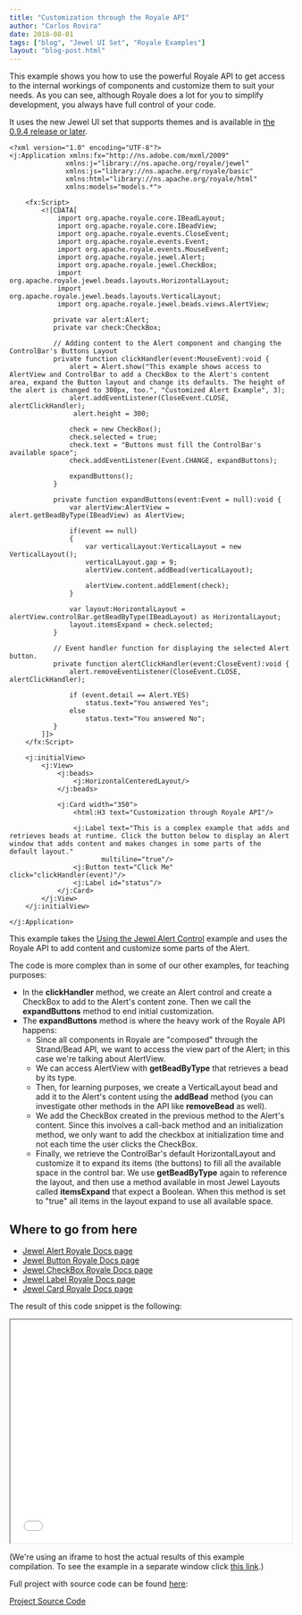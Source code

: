 ```yaml
---
title: "Customization through the Royale API"
author: "Carlos Rovira"
date: 2018-08-01
tags: ["blog", "Jewel UI Set", "Royale Examples"]
layout: "blog-post.html"
---
```

This example shows you how to use the powerful Royale API to get access to the internal workings of components and customize them to suit your needs. As you can see, although Royale does a lot for you to simplify development, you always have full control of your code.

It uses the new Jewel UI set that supports themes and is available in [the 0.9.4 release or later](https://royale.apache.org/download/).

```mxml
<?xml version="1.0" encoding="UTF-8"?>
<j:Application xmlns:fx="http://ns.adobe.com/mxml/2009"
              xmlns:j="library://ns.apache.org/royale/jewel"
              xmlns:js="library://ns.apache.org/royale/basic"
              xmlns:html="library://ns.apache.org/royale/html"
              xmlns:models="models.*">

    <fx:Script>
        <![CDATA[
            import org.apache.royale.core.IBeadLayout;
            import org.apache.royale.core.IBeadView;
            import org.apache.royale.events.CloseEvent;
            import org.apache.royale.events.Event;
            import org.apache.royale.events.MouseEvent;
            import org.apache.royale.jewel.Alert;
            import org.apache.royale.jewel.CheckBox;
            import org.apache.royale.jewel.beads.layouts.HorizontalLayout;
            import org.apache.royale.jewel.beads.layouts.VerticalLayout;
            import org.apache.royale.jewel.beads.views.AlertView;

           private var alert:Alert;
           private var check:CheckBox;

           // Adding content to the Alert component and changing the ControlBar's Buttons Layout
           private function clickHandler(event:MouseEvent):void {
               alert = Alert.show("This example shows access to AlertView and ControlBar to add a CheckBox to the Alert's content area, expand the Button layout and change its defaults. The height of the alert is changed to 300px, too.", "Customized Alert Example", 3);
               alert.addEventListener(CloseEvent.CLOSE, alertClickHandler);
                alert.height = 300;

               check = new CheckBox();
               check.selected = true;
               check.text = "Buttons must fill the ControlBar's available space";
               check.addEventListener(Event.CHANGE, expandButtons);

               expandButtons();
           }
           
           private function expandButtons(event:Event = null):void {
               var alertView:AlertView = alert.getBeadByType(IBeadView) as AlertView;

               if(event == null)
               {
                   var verticalLayout:VerticalLayout = new VerticalLayout();
                   verticalLayout.gap = 9;
                   alertView.content.addBead(verticalLayout);

                   alertView.content.addElement(check);
               }

               var layout:HorizontalLayout = alertView.controlBar.getBeadByType(IBeadLayout) as HorizontalLayout;
               layout.itemsExpand = check.selected;
           }

           // Event handler function for displaying the selected Alert button.
           private function alertClickHandler(event:CloseEvent):void {
               alert.removeEventListener(CloseEvent.CLOSE, alertClickHandler);

               if (event.detail == Alert.YES)
                   status.text="You answered Yes";
               else
                   status.text="You answered No";
           }
        ]]>
    </fx:Script>

    <j:initialView>
        <j:View>
            <j:beads>
                <j:HorizontalCenteredLayout/>
            </j:beads>

            <j:Card width="350">
                <html:H3 text="Customization through Royale API"/>
                
                <j:Label text="This is a complex example that adds and retrieves beads at runtime. Click the button below to display an Alert window that adds content and makes changes in some parts of the default layout."
                       multiline="true"/>
                <j:Button text="Click Me" click="clickHandler(event)"/>
                <j:Label id="status"/>
            </j:Card>
        </j:View>
    </j:initialView>

</j:Application>
```

This example takes the [Using the Jewel Alert Control](https://royale.apache.org/using-jewel-alert-control/) example and uses the Royale API to add content and customize some parts of the Alert.

The code is more complex than in some of our other examples, for teaching purposes:

- In the **clickHandler** method, we create an Alert control and create a CheckBox to add to the Alert's content zone. Then we call the **expandButtons** method to end initial customization.
- The **expandButtons** method is where the heavy work of the Royale API happens:
  - Since all components in Royale are "composed" through the Strand/Bead API, we want to access the view part of the Alert; in this case we're talking about AlertView.
  - We can access AlertView with **getBeadByType** that retrieves a bead by its type.
  - Then, for learning purposes, we create a VerticalLayout bead and add it to the Alert's content using the **addBead** method (you can investigate other methods in the API like **removeBead** as well).
  - We add the CheckBox created in the previous method to the Alert's content. Since this involves a call-back method and an initialization method, we only want to add the checkbox at initialization time and not each time the user clicks the CheckBox.
  - Finally, we retrieve the ControlBar's default HorizontalLayout and customize it to expand its items (the buttons) to fill all the available space in the control bar. We use **getBeadByType** again to reference the layout, and then use a method available in most Jewel Layouts called **itemsExpand** that expect a Boolean. When this method is set to "true" all items in the layout expand to use all available space.

## Where to go from here

- [Jewel Alert Royale Docs page](https://apache.github.io/royale-docs/component-sets/jewel/alert)
- [Jewel Button Royale Docs page](https://apache.github.io/royale-docs/component-sets/jewel/button)
- [Jewel CheckBox Royale Docs page](https://apache.github.io/royale-docs/component-sets/jewel/checkbox)
- [Jewel Label Royale Docs page](https://apache.github.io/royale-docs/component-sets/jewel/label)
- [Jewel Card Royale Docs page](https://apache.github.io/royale-docs/component-sets/jewel/card)

The result of this code snippet is the following:

<iframe width="100%" height="400" src="/blog-examples/BE0010_Customization_through_the_Royale_API/index.html"></iframe>

(We're using an iframe to host the actual results of this example compilation. To see the example in a separate window click <a href="/blog-examples/BE0010_Customization_through_the_Royale_API/index.html" target="_blank">this link</a>.)

Full project with source code can be found [here](https://github.com/apache/royale-asjs/tree/develop/examples/blog/BE0010_Customization_through_the_Royale_API):

<a class="btn btn-download" href="https://github.com/apache/royale-asjs/tree/develop/examples/blog/BE0010_Customization_through_the_Royale_API"><i class="fa-solid fa-download"></i> Project Source Code</a>